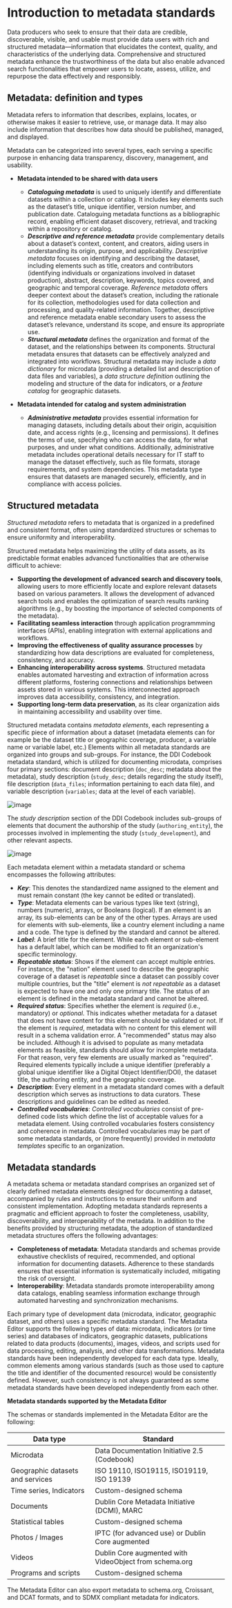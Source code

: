# Introduction to metadata standards

Data producers who seek to ensure that their data are credible, discoverable, visible, and usable must provide data users with rich and structured metadata—information that elucidates the context, quality, and characteristics of the underlying data. Comprehensive and structured metadata enhance the trustworthiness of the data but also enable advanced search functionalities that empower users to locate, assess, utilize, and repurpose the data effectively and responsibly. 


## Metadata: definition and types

Metadata refers to information that describes, explains, locates, or otherwise makes it easier to retrieve, use, or manage data.  It may also include information that describes how data should be published, managed, and displayed. 

Metadata can be categorized into several types, each serving a specific purpose in enhancing data transparency, discovery, management, and usability.

- **Metadata intended to be shared with data users**
   - ***Cataloguing metadata*** is used to uniquely identify and differentiate datasets within a collection or catalog. It includes key elements such as the dataset’s title, unique identifier, version number, and publication date. Cataloguing metadata functions as a bibliographic record, enabling efficient dataset discovery, retrieval, and tracking within a repository or catalog.
   - ***Descriptive and reference metadata*** provide complementary details about a dataset’s context, content, and creators, aiding users in understanding its origin, purpose, and applicability. *Descriptive metadata* focuses on identifying and describing the dataset, including elements such as title, creators and contributors (identifying individuals or organizations involved in dataset production), abstract, description, keywords, topics covered, and geographic and temporal coverage. *Reference metadata* offers deeper context about the dataset’s creation, including the rationale for its collection, methodologies used for data collection and processing, and quality-related information. Together, descriptive and reference metadata enable secondary users to assess the dataset’s relevance, understand its scope, and ensure its appropriate use.
   - ***Structural metadata*** defines the organization and format of the dataset, and the relationships between its components. Structural metadata ensures that datasets can be effectively analyzed and integrated into workflows. Structural metadata may include a *data dictionary* for microdata (providing a detailed list and description of data files and variables), a *data structure definition* outlining the modeling and structure of the data for indicators, or a *feature catalog* for geographic datasets.
 
- **Metadata intended for catalog and system administration**
   - ***Administrative metadata*** provides essential information for managing datasets, including details about their origin, acquisition date, and access rights (e.g., licensing and permissions). It defines the terms of use, specifying who can access the data, for what purposes, and under what conditions. Additionally, administrative metadata includes operational details necessary for IT staff to manage the dataset effectively, such as file formats, storage requirements, and system dependencies. This metadata type ensures that datasets are managed securely, efficiently, and in compliance with access policies.


## Structured metadata

*Structured metadata* refers to metadata that is organized in a predefined and consistent format, often using standardized structures or schemas to ensure uniformity and interoperability. 

Structured metadata helps maximizing the utility of data assets, as its predictable format enables advanced functionalities that are otherwise difficult to achieve: 
- **Supporting the development of advanced search and discovery tools**, allowing users to more efficiently locate and explore relevant datasets based on various parameters. It allows the development of advanced search tools and enables the optimization of search results ranking algorithms (e.g., by boosting the importance of selected components of the metadata). 
- **Facilitating seamless interaction** through application programmming interfaces (APIs), enabling integration with external applications and workflows. 
- **Improving the effectiveness of quality assurance processes** by standardizing how data descriptions are evaluated for completeness, consistency, and accuracy. 
- **Enhancing interoperability across systems**. Structured metadata enables automated harvesting and extraction of information across different platforms, fostering connections and relationships between assets stored in various systems. This interconnected approach improves data accessibility, consistency, and integration.
- **Supporting long-term data preservation**, as its clear organization aids in maintaining accessibility and usability over time.

Structured metadata contains *metadata elements*, each representing a specific piece of information about a dataset (metadata elements can for example be the dataset title or geographic coverage, producer, a variable name or variable label, etc.) Elements within all metadata standards are organized into groups and sub-groups. For instance, the DDI Codebook metadata standard, which is utilized for documenting microdata, comprises four primary sections: document description (`doc_desc`; metadata about the metadata), study description (`study_desc`; details regarding the study itself), file description (`data_files`; information pertaining to each data file), and variable description (`variables`; data at the level of each variable).

![image](img/ME-UG_intro_DDI_elements_groupings.png)

   
The *study description* section of the DDI Codebook includes sub-groups of elements that document the authorship of the study (`authoring_entity`), the processes involved in implementing the study (`study_development`), and other relevant aspects.

![image](img/ME-UG_intro_DDI_study_desc_elements.png)

Each metadata element within a metadata standard or schema encompasses the following attributes:
- ***Key***: This denotes the standardized name assigned to the element and must remain constant (the key cannot be edited or translated).
- ***Type***: Metadata elements can be various types like text (string), numbers (numeric), arrays, or Booleans (logical). If an element is an array, its sub-elements can be any of the other types. Arrays are used for elements with sub-elements, like a country element including a name and a code. The type is defined by the standard and cannot be altered.
- ***Label***: A brief title for the element. While each element or sub-element has a default label, which can be modified to fit an organization's specific terminology.
- ***Repeatable status***: Shows if the element can accept multiple entries. For instance, the "nation" element used to describe the geographic coverage of a dataset is *repeatable* since a dataset can possibly cover multiple countries, but the "title" element is *not repeatable* as a dataset is expected to have one and only one primary title. The status of an element is defined in the metadata standard and cannot be altered.
- ***Required status***: Specifies whether the element is *required* (i.e., mandatory) or *optional*. This indicates whether metadata for a dataset that does not have content for this element should be validated or not. If the element is *required*, metadata with no content for this element will result in a schema validation error. A "recommended" status may also be included. Although it is advised to populate as many metadata elements as feasible, standards should allow for incomplete metadata. For that reason, very few elements are usually marked as "required". Required elements typically include a unique identifier (preferably a global unique identifier like a Digital Object Identifier/DOI), the dataset title, the authoring entity, and the geographic coverage. 
- ***Description***: Every element in a metadata standard comes with a default description which serves as instructions to data curators. These descriptions and guidelines can be edited as needed.
- ***Controlled vocabularies***: *Controlled vocabularies* consist of pre-defined code lists which define the list of acceptable values for a metadata element. Using controlled vocabularies fosters consistency and coherence in metadata. Controlled vocabularies may be part of some metadata standards, or (more frequently) provided in *metadata templates* specific to an organization.


## Metadata standards

A metadata schema or metadata standard  comprises an organized set of clearly defined metadata elements designed for documenting a dataset, accompanied by rules and instructions to ensure their uniform and consistent implementation. Adopting metadata standards represents a pragmatic and efficient approach to foster the completeness, usability, discoverability, and interoperability of the metadata. In addition to the benefits provided by structuring metadata, the adoption of standardized metadata structures offers the following advantages:
- **Completeness of metadata**: Metadata standards and schemas provide exhaustive checklists of required, recommended, and optional information for documenting datasets. Adherence to these standards ensures that essential information is systematically included, mitigating the risk of oversight.
- **Interoperability**: Metadata standards promote interoperability among data catalogs, enabling seamless information exchange through automated harvesting and synchronization mechanisms. 

Each primary type of development data (microdata, indicator, geographic dataset, and others) uses a specific metadata standard. The Metadata Editor supports the following types of data: microdata, indicators (or time series) and databases of indicators, geographic datasets, publications related to data products (documents), images, videos, and scripts used for data processing, editing, analysis, and other data transformations. Metadata standards have been independently developed for each data type. Ideally, common elements among various standards (such as those used to capture the title and identifier of the documented resource) would be consistently defined. However, such consistency is not always guaranteed as some metadata standards have been developed independently from each other. 

**Metadata standards supported by the Metadata Editor**

The schemas or standards implemented in the Metadata Editor are the following: 

| Data type                  | Standard                                        | 
| -------------------------- | ----------------------------------------------- | 
| Microdata                  | Data Documentation Initiative 2.5 (Codebook)    | 
| Geographic datasets and services | ISO 19110, ISO19115, ISO19119, ISO 19139  | 
| Time series, Indicators    | Custom-designed schema                          | 
| Documents                  | Dublin Core Metadata Initiative (DCMI), MARC    | 
| Statistical tables         | Custom-designed schema                          | 
| Photos / Images            | IPTC (for advanced use) or Dublin Core augmented| 
| Videos                     | Dublin Core augmented with VideoObject from schema.org | 
| Programs and scripts       | Custom-designed schema                          | 

The Metadata Editor can also export metadata to schema.org, Croissant, and DCAT formats, and to SDMX compliant metadata for indicators.
